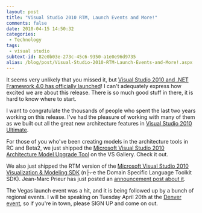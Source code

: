 ```yaml
---
layout: post
title: "Visual Studio 2010 RTM, Launch Events and More!"
comments: false
date: 2010-04-15 14:50:32
categories:
 - Technology
tags:
 - visual studio
subtext-id: 82e0b03e-273c-45c6-9350-a1e0e96d9735
alias: /blog/post/Visual-Studio-2010-RTM-Launch-Events-and-More!.aspx
---
```



It seems very unlikely that you missed it, but [Visual Studio 2010 and .NET Framework 4.0 has officially launched](http://blogs.msdn.com/somasegar/archive/2010/04/11/announcing-visual-studio-2010-and-net-framework-4.aspx)! I can't adequately express how excited we are about this release. There is so much good stuff in there, it is hard to know where to start.

I want to congratulate the thousands of people who spent the last two years working on this release. I've had the pleasure of working with many of them as we built out all the great new architecture features in [Visual Studio 2010 Ultimate](http://www.microsoft.com/visualstudio/en-us/products/2010-editions/ultimate).

For those of you who've been creating models in the architecture tools in RC and Beta2, we just shipped the [Microsoft Visual Studio 2010 Architecture Model Upgrade Tool](http://visualstudiogallery.msdn.microsoft.com/en-us/eb401aac-2926-4043-b355-7d2ede848541) on the VS Gallery. Check it out.

We also just shipped the RTM version of the [Microsoft Visual Studio 2010 Visualization & Modeling SDK](http://www.microsoft.com/downloads/details.aspx?FamilyID=0def949d-2933-49c3-ac50-e884e0ff08a7&displaylang=en) (n├⌐e the Domain Specific Language Toolkit SDK). Jean-Marc Prieur has just posted an [announcement post about it](http://blogs.msdn.com/jmprieur/archive/2010/04/12/the-rtm-version-of-the-visual-studio-modeling-and-visualization-sdk-is-now-available.aspx).

The Vegas launch event was a hit, and it is being followed up by a bunch of regional events. I will be speaking on Tuesday April 20th at the [Denver event](http://www.communitymegaphone.com/ShowEvent.aspx?EventID=2769), so if you're in town, please SIGN UP and come on out.
